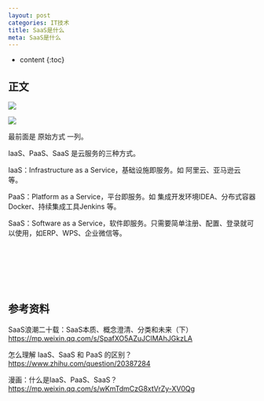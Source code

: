 ```yaml
---
layout: post
categories: IT技术
title: SaaS是什么
meta: SaaS是什么
---
```

* content
{:toc}
  
## 正文

![]({{site.baseurl}}/images/20211227/20211227105710.png)

![]({{site.baseurl}}/images/20211227/20211227105712.png)

最前面是 原始方式 一列。

IaaS、PaaS、SaaS 是云服务的三种方式。

IaaS：Infrastructure as a Service，基础设施即服务。如 阿里云、亚马逊云 等。

PaaS：Platform as a Service，平台即服务。如 集成开发环境IDEA、分布式容器Docker、持续集成工具Jenkins 等。

SaaS：Software as a Service，软件即服务。只需要简单注册、配置、登录就可以使用，如ERP、WPS、企业微信等。

<br/><br/><br/><br/><br/>
## 参考资料

SaaS浪潮二十载：SaaS本质、概念澄清、分类和未来（下） <https://mp.weixin.qq.com/s/SpafXO5AZuJClMAhJGkzLA>

怎么理解 IaaS、SaaS 和 PaaS 的区别？ <https://www.zhihu.com/question/20387284>

漫画：什么是IaaS、PaaS、SaaS？ <https://mp.weixin.qq.com/s/wKmTdmCzG8xtVrZy-XV0Qg>
